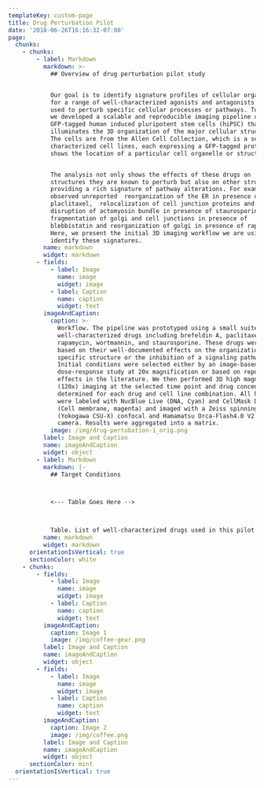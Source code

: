 ```yaml
---
templateKey: custom-page
title: Drug Perturbation Pilot
date: '2018-06-26T16:16:32-07:00'
page:
  chunks:
    - chunks:
        - label: Markdown
          markdown: >-
            ## Overview of drug perturbation pilot stud​y


            Our goal is to identify signature profiles of cellular organization
            for a range of well-characterized agonists and antagonists commonly
            used to perturb specific cellular processes or pathways. To do this,
            we developed a scalable and reproducible imaging pipeline using
            GFP-tagged human induced pluripotent stem cells (hiPSC) that
            illuminates the 3D organization of the major cellular structures.
            The cells are from the Allen Cell Collection, which is a set of well
            characterized cell lines, each expressing a GFP-tagged protein that
            shows the location of a particular cell organelle or structure.


            ​The analysis not only shows the effects of these drugs on
            structures they are known to perturb but also on other structures
            providing a rich signature of pathway alterations. For examples, we
            observed unreported  reorganization of the ER in presence of
            placlitaxel,  relocalization of cell junction proteins and 
            disruption of actomyosin bundle in presence of staurosporine,
            fragmentation of golgi and cell junctions in presence of 
            blebbistatin and reorganization of golgi in presence of rapamycin.
            Here, we present the initial 3D imaging workflow we are using to
            identify these signatures.
          name: markdown
          widget: markdown
        - fields:
            - label: Image
              name: image
              widget: image
            - label: Caption
              name: caption
              widget: text
          imageAndCaption:
            caption: >-
              Workflow. The pipeline was prototyped using a small suite of
              well-characterized drugs including brefeldin A, paclitaxel,
              rapamycin, wortmannin, and staurosporine. These drugs were chosen
              based on their well-documented effects on the organization of a
              specific structure or the inhibition of a signaling pathway.
              Initial conditions were selected either by an image-based
              dose-response study at 20x magnification or based on reported
              effects in the literature. We then performed 3D high magnification
              (120x) imaging at the selected time point and drug concentration
              determined for each drug and cell line combination. All hiPSCs
              were labeled with NucBlue Live (DNA, Cyan) and CellMask Deep Red
              (Cell membrane, magenta) and imaged with a Zeiss spinning disk
              (Yokogawa CSU-X) confocal and Hamamatsu Orca-Flash4.0 V2 CMOS
              camera. Results were aggregated into a matrix.
            image: /img/drug-pertubation-1_orig.png
          label: Image and Caption
          name: imageAndCaption
          widget: object
        - label: Markdown
          markdown: |-
            ## Target Conditions



            <--- Table Goes Here -->



            Table. List of well-characterized drugs used in this pilot study.
          name: markdown
          widget: markdown
      orientationIsVertical: true
      sectionColor: white
    - chunks:
        - fields:
            - label: Image
              name: image
              widget: image
            - label: Caption
              name: caption
              widget: text
          imageAndCaption:
            caption: Image 1
            image: /img/coffee-gear.png
          label: Image and Caption
          name: imageAndCaption
          widget: object
        - fields:
            - label: Image
              name: image
              widget: image
            - label: Caption
              name: caption
              widget: text
          imageAndCaption:
            caption: Image 2
            image: /img/coffee.png
          label: Image and Caption
          name: imageAndCaption
          widget: object
      sectionColor: mint
  orientationIsVertical: true
---
```


